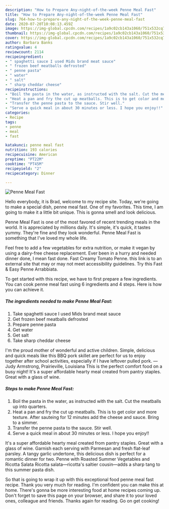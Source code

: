 ```yaml
---
description: "How to Prepare Any-night-of-the-week Penne Meal Fast"
title: "How to Prepare Any-night-of-the-week Penne Meal Fast"
slug: 764-how-to-prepare-any-night-of-the-week-penne-meal-fast
date: 2020-07-20T10:08:13.459Z
image: https://img-global.cpcdn.com/recipes/1a9c02cb143a1060/751x532cq70/penne-meal-fast-recipe-main-photo.jpg
thumbnail: https://img-global.cpcdn.com/recipes/1a9c02cb143a1060/751x532cq70/penne-meal-fast-recipe-main-photo.jpg
cover: https://img-global.cpcdn.com/recipes/1a9c02cb143a1060/751x532cq70/penne-meal-fast-recipe-main-photo.jpg
author: Barbara Banks
ratingvalue: 4
reviewcount: 2114
recipeingredient:
- " spaghetti sauce I used Mids brand meat sauce"
- " frozen beef meatballs defrosted"
- " penne pasta"
- " water"
- " salt"
- " sharp cheddar cheese"
recipeinstructions:
- "Boil the pasta in the water, as instructed with the salt. Cut the meatballs up into quarters."
- "Heat a pan and fry the cut up meatballs. This is to get color and more texture. After sauteing for 12 minutes add the cheese and sauce. Bring to a simmer."
- "Transfer the penne pasta to the sauce. Stir well."
- "Serve a quick meal in about 30 minutes or less. I hope you enjoy!!"
categories:
- Recipe
tags:
- penne
- meal
- fast

katakunci: penne meal fast 
nutrition: 193 calories
recipecuisine: American
preptime: "PT22M"
cooktime: "PT45M"
recipeyield: "2"
recipecategory: Dinner

---
```



![Penne Meal Fast](https://img-global.cpcdn.com/recipes/1a9c02cb143a1060/751x532cq70/penne-meal-fast-recipe-main-photo.jpg)

Hello everybody, it is Brad, welcome to my recipe site. Today, we're going to make a special dish, penne meal fast. One of my favorites. This time, I am going to make it a little bit unique. This is gonna smell and look delicious.

Penne Meal Fast is one of the most favored of recent trending meals in the world. It is appreciated by millions daily. It's simple, it's quick, it tastes yummy. They're fine and they look wonderful. Penne Meal Fast is something that I've loved my whole life.

Feel free to add a few vegetables for extra nutrition, or make it vegan by using a dairy-free cheese replacement. Ever been in a hurry and needed dinner done, I mean fast done. Fast Creamy Tomato Penne. this link is to an external site that may or may not meet accessibility guidelines. Try this Fast &amp; Easy Penne Arrabbiata.


To get started with this recipe, we have to first prepare a few ingredients. You can cook penne meal fast using 6 ingredients and 4 steps. Here is how you can achieve it.

<!--inarticleads1-->

##### The ingredients needed to make Penne Meal Fast:

1. Take  spaghetti sauce I used Mids brand meat sauce
1. Get  frozen beef meatballs defrosted
1. Prepare  penne pasta
1. Get  water
1. Get  salt
1. Take  sharp cheddar cheese


I&#39;m the proud mother of wonderful and active children. Simple, delicious and quick meals like this BBQ pork skillet are perfect for us to enjoy together after school activities, especially if I have leftover pulled pork. —Judy Armstrong, Prairieville, Louisiana This is the perfect comfort food on a busy night! It&#39;s a super affordable hearty meal created from pantry staples. Great with a glass of wine. 

<!--inarticleads2-->

##### Steps to make Penne Meal Fast:

1. Boil the pasta in the water, as instructed with the salt. Cut the meatballs up into quarters.
1. Heat a pan and fry the cut up meatballs. This is to get color and more texture. After sauteing for 12 minutes add the cheese and sauce. Bring to a simmer.
1. Transfer the penne pasta to the sauce. Stir well.
1. Serve a quick meal in about 30 minutes or less. I hope you enjoy!!


It&#39;s a super affordable hearty meal created from pantry staples. Great with a glass of wine. Garnish each serving with Parmesan and fresh flat-leaf parsley. A tangy garlic undertone, this delicious dish is perfect for a romantic dinner for two. Penne with Roasted Summer Vegetables and Ricotta Salata Ricotta salata—ricotta&#39;s saltier cousin—adds a sharp tang to this summer pasta dish. 

So that is going to wrap it up with this exceptional food penne meal fast recipe. Thank you very much for reading. I'm confident you can make this at home. There's gonna be more interesting food at home recipes coming up. Don't forget to save this page on your browser, and share it to your loved ones, colleague and friends. Thanks again for reading. Go on get cooking!
